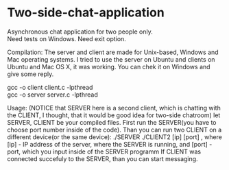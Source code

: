 # Two-side-chat-application

Asynchronous chat application for two people only.  
Need tests on Windows.
Need exit option.


Compilation:
The server and client are made for Unix-based, Windows and Mac operating systems. I tried to use the server on Ubuntu and clients on Ubuntu and Mac OS X, it was working. You can chek it on Windows and give some reply.

gcc -o client client.c -lpthread  
gcc -o server server.c -lpthread

Usage:
(NOTICE that SERVER here is a second client, which is chatting with the CLIENT, I thought, that it would be good idea for two-side chatroom)
let SERVER, CLIENT be your compiled files. First run the SERVER(you have to choose port number inside of the code). Than you can run two CLIENT on a different device(or the same device):
  ./SERVER
  ./CLIENT2 [ip] [port]
  , where [ip] - IP address of the server, where the SERVER is running, and [port] - port, which you input inside of the SERVER programm
  If CLIENT was connected succefuly to the SERVER, than you can start messaging.
